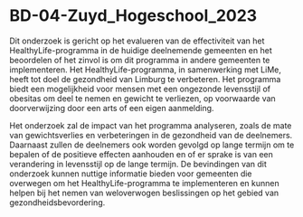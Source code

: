 # BD-04-Zuyd_Hogeschool_2023

Dit onderzoek is gericht op het evalueren van de effectiviteit van het HealthyLife-programma in de huidige deelnemende gemeenten en het beoordelen of het zinvol is om dit programma in andere gemeenten te implementeren. Het HealthyLife-programma, in samenwerking met LiMe, heeft tot doel de gezondheid van Limburg te verbeteren. Het programma biedt een mogelijkheid voor mensen met een ongezonde levensstijl of obesitas om deel te nemen en gewicht te verliezen, op voorwaarde van doorverwijzing door een arts of een eigen aanmelding.

Het onderzoek zal de impact van het programma analyseren, zoals de mate van gewichtsverlies en verbeteringen in de gezondheid van de deelnemers. Daarnaast zullen de deelnemers ook worden gevolgd op lange termijn om te bepalen of de positieve effecten aanhouden en of er sprake is van een verandering in levensstijl op de lange termijn. De bevindingen van dit onderzoek kunnen nuttige informatie bieden voor gemeenten die overwegen om het HealthyLife-programma te implementeren en kunnen helpen bij het nemen van weloverwogen beslissingen op het gebied van gezondheidsbevordering.
